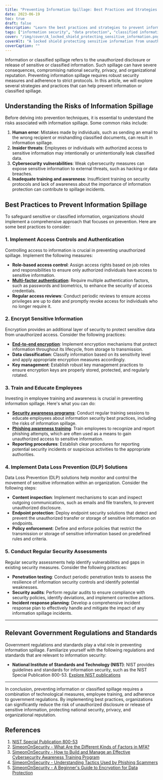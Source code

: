 ```yaml
---
title: "Preventing Information Spillage: Best Practices and Strategies for Enhanced Security"
date: 2023-06-19
toc: true
draft: false
description: "Learn the best practices and strategies to prevent information spillage and safeguard sensitive data, ensuring enhanced security and protection."
tags: ["information security", "data protection", "classified information", "information spillage", "prevention strategies", "best practices", "access controls", "encryption", "employee training", "cybersecurity", "data loss prevention", "security assessments", "government regulations", "NIST", "insider threats", "cybersecurity vulnerabilities", "human error", "awareness programs", "phishing awareness", "DLP solutions", "role-based access control", "multi-factor authentication", "encryption key management", "endpoint protection", "content inspection", "security audits", "penetration testing", "incident response planning", "security protocols", "information protection"]
cover: "/img/cover/A_locked_shield_protecting_sensitive_information.png"
coverAlt: "A locked shield protecting sensitive information from unauthorized access."
coverCaption: ""
---
```


Information or classified spillage refers to the unauthorized disclosure or release of sensitive or classified information. Such spillage can have severe consequences, compromising national security, privacy, and organizational reputation. Preventing information spillage requires robust security measures and adherence to strict protocols. In this article, we will explore several strategies and practices that can help prevent information or classified spillage.

## Understanding the Risks of Information Spillage

Before delving into prevention techniques, it is essential to understand the risks associated with information spillage. Some common risks include:

1. **Human error**: Mistakes made by individuals, such as sending an email to the wrong recipient or mishandling classified documents, can result in information spillage.
2. **Insider threats**: Employees or individuals with authorized access to sensitive information may intentionally or unintentionally leak classified data.
3. **Cybersecurity vulnerabilities**: Weak cybersecurity measures can expose sensitive information to external threats, such as hacking or data breaches.
4. **Inadequate training and awareness**: Insufficient training on security protocols and lack of awareness about the importance of information protection can contribute to spillage incidents.

## Best Practices to Prevent Information Spillage

To safeguard sensitive or classified information, organizations should implement a comprehensive approach that focuses on prevention. Here are some best practices to consider:

### 1. Implement Access Controls and Authentication

Controlling access to information is crucial in preventing unauthorized spillage. Implement the following measures:

- **Role-based access control**: Assign access rights based on job roles and responsibilities to ensure only authorized individuals have access to sensitive information.
- [**Multi-factor authentication**](https://simeononsecurity.ch/articles/what-are-the-diferent-kinds-of-factors-in-mfa/): Require multiple authentication factors, such as passwords and biometrics, to enhance the security of access credentials.
- **Regular access reviews**: Conduct periodic reviews to ensure access privileges are up to date and promptly revoke access for individuals who no longer require it.

### 2. Encrypt Sensitive Information

Encryption provides an additional layer of security to protect sensitive data from unauthorized access. Consider the following practices:

- [**End-to-end encryption**](https://simeononsecurity.ch/articles/a-beginners-guide-to-using-encryption-for-data-protection/): Implement encryption mechanisms that protect information throughout its lifecycle, from storage to transmission.
- **Data classification**: Classify information based on its sensitivity level and apply appropriate encryption measures accordingly.
- **Key management**: Establish robust key management practices to ensure encryption keys are properly stored, protected, and regularly rotated.

### 3. Train and Educate Employees

Investing in employee training and awareness is crucial in preventing information spillage. Here's what you can do:

- [**Security awareness programs**](https://simeononsecurity.ch/articles/how-to-build-and-manage-an-effective-cybersecurity-awareness-training-program/): Conduct regular training sessions to educate employees about information security best practices, including the risks of information spillage.
- [**Phishing awareness training**](https://simeononsecurity.ch/articles/understanding-tactics-used-by-phising-scammers/): Train employees to recognize and report phishing attempts, which are often used as a means to gain unauthorized access to sensitive information.
- **Reporting procedures**: Establish clear procedures for reporting potential security incidents or suspicious activities to the appropriate authorities.

### 4. Implement Data Loss Prevention (DLP) Solutions

Data Loss Prevention (DLP) solutions help monitor and control the movement of sensitive information within an organization. Consider the following steps:

- **Content inspection**: Implement mechanisms to scan and inspect outgoing communications, such as emails and file transfers, to prevent unauthorized disclosure.
- **Endpoint protection**: Deploy endpoint security solutions that detect and prevent the unauthorized transfer or storage of sensitive information on endpoints.
- **Policy enforcement**: Define and enforce policies that restrict the transmission or storage of sensitive information based on predefined rules and criteria.

### 5. Conduct Regular Security Assessments

Regular security assessments help identify vulnerabilities and gaps in existing security measures. Consider the following practices:

- **Penetration testing**: Conduct periodic penetration tests to assess the resilience of information security controls and identify potential weaknesses.
- **Security audits**: Perform regular audits to ensure compliance with security policies, identify deviations, and implement corrective actions.
- **Incident response planning**: Develop a comprehensive incident response plan to effectively handle and mitigate the impact of any information spillage incidents.

______

## Relevant Government Regulations and Standards

Government regulations and standards play a vital role in preventing information spillage. Familiarize yourself with the following regulations and standards that are relevant to information security:

- **National Institute of Standards and Technology (NIST)**: NIST provides guidelines and standards for information security, such as the NIST Special Publication 800-53. [Explore NIST publications](https://csrc.nist.gov/publications/detail/sp/800-53/rev-5/final)

______

In conclusion, preventing information or classified spillage requires a combination of technological measures, employee training, and adherence to government regulations. By implementing best practices, organizations can significantly reduce the risk of unauthorized disclosure or release of sensitive information, protecting national security, privacy, and organizational reputation.

## References

1. [NIST Special Publication 800-53](https://csrc.nist.gov/publications/detail/sp/800-53/rev-5/final)
2. [SimeonOnSecurity - What Are the Different Kinds of Factors in MFA?](https://simeononsecurity.ch/articles/what-are-the-diferent-kinds-of-factors-in-mfa/)
3. [SimeonOnSecurity - How to Build and Manage an Effective Cybersecurity Awareness Training Program](https://simeononsecurity.ch/articles/how-to-build-and-manage-an-effective-cybersecurity-awareness-training-program/)
4. [SimeonOnSecurity - Understanding Tactics Used by Phishing Scammers](https://simeononsecurity.ch/articles/understanding-tactics-used-by-phising-scammers/)
5. [SimeonOnSecurity - A Beginner's Guide to Encryption for Data Protection](https://simeononsecurity.ch/articles/a-beginners-guide-to-using-encryption-for-data-protection/)
